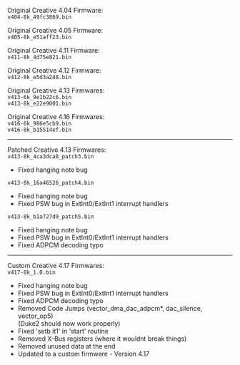 Original Creative 4.04 Firmware:<br>
```v404-8k_49fc3869.bin```

Original Creative 4.05 Firmware:<br>
```v405-8k_e51aff23.bin```

Original Creative 4.11 Firmware:<br>
```v411-8k_4d75e821.bin```

Original Creative 4.12 Firmware:<br>
```v412-8k_e5d3a248.bin```

Original Creative 4.13 Firmwares:<br>
```v413-6k_9e1b22c6.bin```<br>
```v413-8k_e22e9001.bin```

Original Creative 4.16 Firmwares:<br>
```v416-6k_986e5cb9.bin```<br>
```v416-8k_b15514ef.bin```

---

Patched Creative 4.13 Firmwares:<br>
```v413-8k_4ca3dca8_patch3.bin```
- Fixed hanging note bug

```v413-8k_16a46526_patch4.bin```
- Fixed hanging note bug
- Fixed PSW bug in ExtInt0/ExtInt1 interrupt handlers

```v413-8k_b1a727d9_patch5.bin```
- Fixed hanging note bug
- Fixed PSW bug in ExtInt0/ExtInt1 interrupt handlers
- Fixed ADPCM decoding typo

---

Custom Creative 4.17 Firmwares:<br>
```v417-8k_1.0.bin```
- Fixed hanging note bug
- Fixed PSW bug in ExtInt0/ExtInt1 interrupt handlers
- Fixed ADPCM decoding typo
- Removed Code Jumps (vector_dma_dac_adpcm*, dac_silence, vector_op5)<br>
  (Duke2 should now work properly)
- Fixed 'setb it1' in 'start' routine
- Removed X-Bus registers (where it wouldnt break things)
- Removed unused data at the end
- Updated to a custom firmware - Version 4.17
